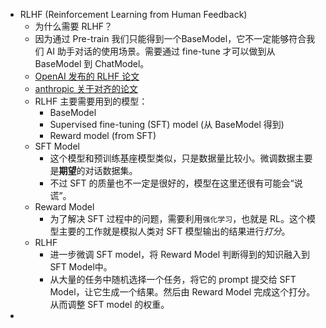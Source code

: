 - RLHF (Reinforcement Learning from Human Feedback)
	- 为什么需要 RLHF？
	- 因为通过 Pre-train 我们只能得到一个BaseModel，它不一定能够符合我们 AI 助手对话的使用场景。需要通过 fine-tune 才可以做到从 BaseModel 到 ChatModel。
	- [OpenAI 发布的 RLHF 论文](https://arxiv.org/abs/2203.02155)
	- [anthropic 关于对齐的论文](https://arxiv.org/pdf/2112.00861)
	- RLHF 主要需要用到的模型：
		- BaseModel
		- Supervised fine-tuning (SFT) model (从 BaseModel 得到)
		- Reward model (from SFT)
	- SFT Model
		- 这个模型和预训练基座模型类似，只是数据量比较小。微调数据主要是**期望**的对话数据集。
		- 不过 SFT 的质量也不一定是很好的，模型在这里还很有可能会“说谎”。
	- Reward Model
		- 为了解决 SFT 过程中的问题，需要利用`强化学习`，也就是 RL。这个模型主要的工作就是模拟人类对 SFT 模型输出的结果进行*打分*。
	- RLHF
		- 进一步微调 SFT model，将 Reward Model 判断得到的知识融入到 SFT Model中。
		- 从大量的任务中随机选择一个任务，将它的 prompt 提交给 SFT Model，让它生成一个结果。然后由 Reward Model 完成这个打分。从而调整 SFT model 的权重。
-